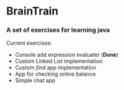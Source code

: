 # BrainTrain

### A set of exercises for learning java

Current exercises:  
* Console add expression evaluater (**Done**)
* Custom Linked List implementation
* Custom _find_ app implementation
* App for checking online balance
* Simple chat app